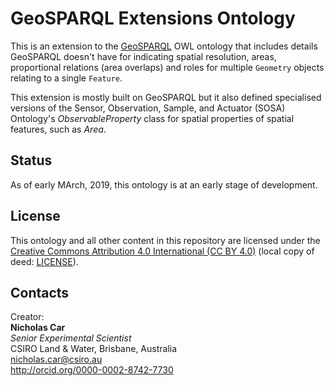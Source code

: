 # GeoSPARQL Extensions Ontology
This is an extension to the [GeoSPARQL](http://www.opengeospatial.org/standards/geosparql) OWL ontology that includes details GeoSPARQL doesn't have for indicating spatial resolution, areas, proportional relations (area overlaps) and roles for multiple `Geometry` objects relating to a single `Feature`.

This extension is mostly built on GeoSPARQL but it also defined specialised versions of the Sensor, Observation, Sample, and Actuator (SOSA) Ontology's *ObservableProperty* class for spatial properties of spatial features, such as *Area*.


## Status
As of early MArch, 2019, this ontology is at an early stage of development.


## License
This ontology and all other content in this repository are licensed under the [Creative Commons Attribution 4.0 International (CC BY 4.0)](https://creativecommons.org/licenses/by/4.0/) (local copy of deed: [LICENSE](LICENSE)).


## Contacts
Creator:  
**Nicholas Car**  
*Senior Experimental Scientist*  
CSIRO Land & Water, Brisbane, Australia    
<nicholas.car@csiro.au>  
<http://orcid.org/0000-0002-8742-7730>  
